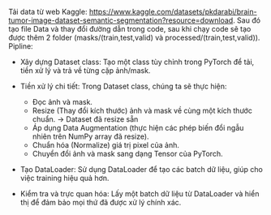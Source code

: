 Tải data từ web Kaggle: https://www.kaggle.com/datasets/pkdarabi/brain-tumor-image-dataset-semantic-segmentation?resource=download.
Sau đó tạo file Data và thay đổi đường dẫn trong code, sau khi chạy code sẽ tạo được thêm 2 folder (masks/(train,test,valid) và processed/(train,test,valid)).
Pipline: 
- Xây dựng Dataset class: Tạo một class tùy chỉnh trong PyTorch để tải, tiền xử lý và trả về từng cặp ảnh/mask.
- Tiền xử lý chi tiết: Trong Dataset class, chúng ta sẽ thực hiện:
    + Đọc ảnh và mask.
    + Resize (Thay đổi kích thước) ảnh và mask về cùng một kích thước chuẩn. -> Dataset đã resize sẵn
    + Áp dụng Data Augmentation (thực hiện các phép biến đổi ngẫu nhiên trên NumPy array đã resize).
    + Chuẩn hóa (Normalize) giá trị pixel của ảnh.  
    + Chuyển đổi ảnh và mask sang dạng Tensor của PyTorch.
- Tạo DataLoader: Sử dụng DataLoader để tạo các batch dữ liệu, giúp cho việc training hiệu quả hơn.

- Kiểm tra và trực quan hóa: Lấy một batch dữ liệu từ DataLoader và hiển thị để đảm bảo mọi thứ đã được xử lý chính xác.

